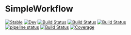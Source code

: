 # SimpleWorkflow

[![Stable](https://img.shields.io/badge/docs-stable-blue.svg)](https://MineralsCloud.github.io/SimpleWorkflow.jl/stable)
[![Dev](https://img.shields.io/badge/docs-dev-blue.svg)](https://MineralsCloud.github.io/SimpleWorkflow.jl/dev)
[![Build Status](https://github.com/MineralsCloud/SimpleWorkflow.jl/workflows/CI/badge.svg)](https://github.com/MineralsCloud/SimpleWorkflow.jl/actions)
[![Build Status](https://ci.appveyor.com/api/projects/status/github/MineralsCloud/SimpleWorkflow.jl?svg=true)](https://ci.appveyor.com/project/singularitti/SimpleWorkflow-jl)
[![Build Status](https://cloud.drone.io/api/badges/MineralsCloud/SimpleWorkflow.jl/status.svg)](https://cloud.drone.io/MineralsCloud/SimpleWorkflow.jl)
[![pipeline status](https://gitlab.com/singularitti/SimpleWorkflow.jl/badges/master/pipeline.svg)](https://gitlab.com/singularitti/SimpleWorkflow.jl/-/pipelines)
[![Build Status](https://api.cirrus-ci.com/github/MineralsCloud/SimpleWorkflow.jl.svg)](https://cirrus-ci.com/github/MineralsCloud/SimpleWorkflow.jl)
[![Coverage](https://codecov.io/gh/MineralsCloud/SimpleWorkflow.jl/branch/master/graph/badge.svg)](https://codecov.io/gh/MineralsCloud/SimpleWorkflow.jl)
